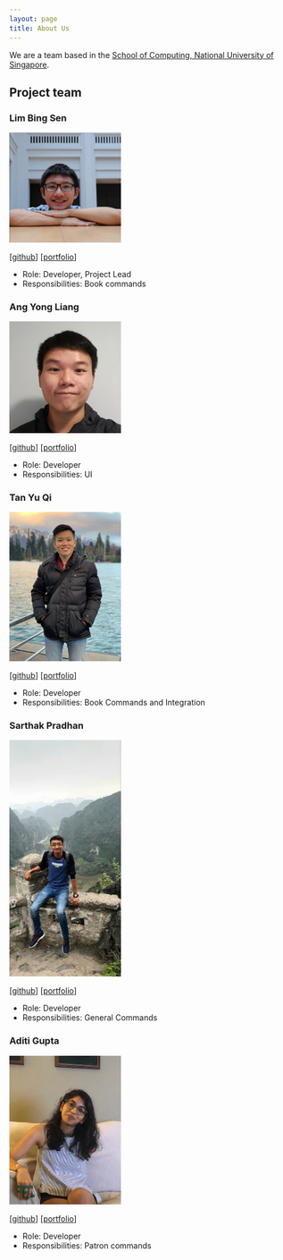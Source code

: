 ```yaml
---
layout: page
title: About Us
---
```


We are a team based in the [School of Computing, National University of Singapore](http://www.comp.nus.edu.sg).

## Project team

### Lim Bing Sen

<img src="images/bingsen0806.png" width="200px">

[[github](https://github.com/bingsen0806)]
[[portfolio](team/bingsen0806.md)]

* Role: Developer, Project Lead
* Responsibilities: Book commands

### Ang Yong Liang

<img src="images/yl-ang.png" width="200px">

[[github](http://github.com/yl-ang)]
[[portfolio](team/yl-ang.md)]

* Role: Developer
* Responsibilities: UI

### Tan Yu Qi

<img src="images/yuqitanyq.png" width="200px">

[[github](http://github.com/yuqitanyq)] [[portfolio](team/yuqitanyq.md)]

* Role: Developer
* Responsibilities: Book Commands and Integration

### Sarthak Pradhan

<img src="images/halpfrog.png" width="200px">

[[github](http://github.com/halpfrog)]
[[portfolio](team/halpfrog.md)]

* Role: Developer
* Responsibilities: General Commands

### Aditi Gupta

<img src="images/aditi2313.png" width="200px">

[[github](http://github.com/aditi2313)]
[[portfolio](team/aditi2313.md)]

* Role: Developer
* Responsibilities: Patron commands
